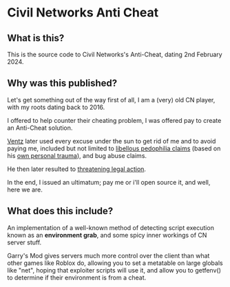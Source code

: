 # Civil Networks Anti Cheat

## What is this?
This is the source code to Civil Networks's Anti-Cheat, dating 2nd February 2024.

## Why was this published?
Let's get something out of the way first of all, I am a (very) old CN player, with my roots dating back to 2016. 

I offered to help counter their cheating problem, I was offered pay to create an Anti-Cheat solution.  

[Ventz](https://steamcommunity.com/id/ventz1/) later used every excuse under the sun to get rid of me and to avoid paying me, included but not limited to [libellous pedophilia claims](https://i.imgur.com/pWGngSS.png) (based on his [own personal trauma](https://i.imgur.com/og3aaed.png)), and bug abuse claims.  

He then later resulted to [threatening legal action](https://i.imgur.com/h5X8naI.png).  

In the end, I issued an ultimatum; pay me or i'll open source it, and well, here we are.

## What does this include?
An implementation of a well-known method of detecting script execution known as an **environment grab**, and some spicy inner workings of CN server stuff.

Garry's Mod gives servers much more control over the client than what other games like Roblox do, allowing you to set a metatable on large globals like "net", hoping that exploiter scripts will use it, and allow you to getfenv() to determine if their environment is from a cheat.
